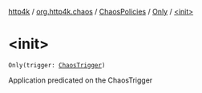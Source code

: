 [http4k](../../../index.md) / [org.http4k.chaos](../../index.md) / [ChaosPolicies](../index.md) / [Only](index.md) / [&lt;init&gt;](./-init-.md)

# &lt;init&gt;

`Only(trigger: `[`ChaosTrigger`](../../-chaos-trigger.md)`)`

Application predicated on the ChaosTrigger

